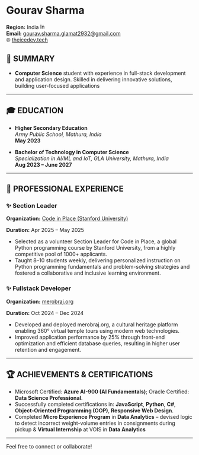 # Gourav Sharma 
**Region:** India <img src="https://upload.wikimedia.org/wikipedia/en/4/41/Flag_of_India.svg" alt="Indian Flag" width="20" height="15">  
**Email:** gourav.sharma.glamat2932@gmail.com  
🌐 [theicedev.tech](https://theicedev.tech) 

## 🎯 SUMMARY

- **Computer Science** student with experience in full-stack development and application design. Skilled in delivering innovative solutions, building user-focused applications
---

## 🎓 EDUCATION  
- **Higher Secondary Education**  
  *Army Public School, Mathura, India*  
  **May 2023**

- **Bachelor of Technology in Computer Science**  
  *Specialization in AI/ML and IoT, GLA University, Mathura, India*  
  **Aug 2023 – June 2027**

---

## 💼 PROFESSIONAL EXPERIENCE  

### ✨ Section Leader
**Organization:** [Code in Place (Stanford University)](https://online.stanford.edu/)

**Duration:** Apr 2025 – May 2025 

- Selected as a volunteer Section Leader for Code in Place, a global Python programming course by Stanford University, from a highly competitive pool of 1000+ applicants.
- Taught 8–10 students weekly, delivering personalized instruction on Python programming fundamentals and problem-solving strategies and fostered a collaborative and inclusive learning environment.

### ✨ Fullstack Developer
**Organization:** [merobraj.org](http://www.merobraj.org)  

**Duration:** Oct 2024 – Dec 2024 
- Developed and deployed merobraj.org, a cultural heritage platform enabling 360° virtual temple tours using modern web technologies.
- Improved application performance by 25% through front-end optimization and efficient database queries, resulting in higher user retention and engagement.

---

## 🏆 ACHIEVEMENTS & CERTIFICATIONS  
- Microsoft Certified: **Azure AI-900 (AI Fundamentals)**; Oracle Certified: **Data Science Professional**.
- Successfully completed certifications in: **JavaScript**, **Python**, **C#**, **Object-Oriented Programming (OOP)**, **Responsive Web Design**.
-  Completed **Micro Experience Program** in **Data Analytics** – devised logic to detect incorrect weight-volume entries in consignments during pickup & **Virtual Internship** at VOIS in **Data Analytics**

---

Feel free to connect or collaborate!  
